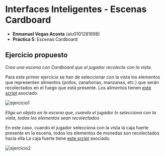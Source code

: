 # Interfaces Inteligentes - Escenas Cardboard

- **Enmanuel Vegas Acosta** (alu0101281698)
- **Práctica 5**: Escenas Cardboard

## **Ejercicio propuesto**

_Crea una escena con Cardboard que el jugador recolecte con la vista._

Para este primer ejercicio se han de seleccionar con la vista los elementos que representen alimentos (pollos, zanahorias, manzanas, etc.) que serán recolectados en el fuego que está presente.
Los alimentos tienen [este script](/scripts/ObjectControllerFood.cs) asociado.

![ejercicio1](./images/ej1.gif)

_Elige un objeto en la escena que, cuando el jugador lo selecciona con la vista, todos los elementos sean recolectados_

En este caso, cuando el jugador selecciona con la vista la caja fuerte presente en la escena, todos los elementos de monedas son recolectados hacia ella
La caja fuerte tiene [este script](/scripts/ObjectControllerSafe.cs) asociado.

![ejercicio2](./images/ej2.gif)

